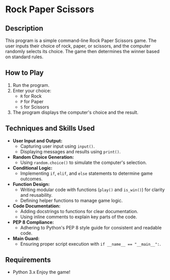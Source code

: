 # Rock Paper Scissors

## Description

This program is a simple command-line Rock Paper Scissors game. The user inputs their choice of rock, paper, or scissors, and the computer randomly selects its choice. The game then determines the winner based on standard rules.

## How to Play

1. Run the program.
2. Enter your choice:
   - `R` for Rock
   - `P` for Paper
   - `S` for Scissors
3. The program displays the computer's choice and the result.

## Techniques and Skills Used

- **User Input and Output:**
  - Capturing user input using `input()`.
  - Displaying messages and results using `print()`.
- **Random Choice Generation:**
  - Using `random.choice()` to simulate the computer's selection.
- **Conditional Logic:**
  - Implementing `if`, `elif`, and `else` statements to determine game outcomes.
- **Function Design:**
  - Writing modular code with functions (`play()` and `is_win()`) for clarity and reusability.
  - Defining helper functions to manage game logic.
- **Code Documentation:**
  - Adding docstrings to functions for clear documentation.
  - Using inline comments to explain key parts of the code.
- **PEP 8 Compliance:**
  - Adhering to Python's PEP 8 style guide for consistent and readable code.
- **Main Guard:**
  - Ensuring proper script execution with `if __name__ == "__main__":`.

## Requirements

- Python 3.x
Enjoy the game!

